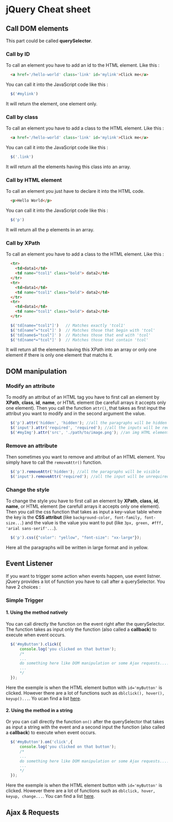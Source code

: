 # jQuery Cheat sheet


## Call DOM elements
This part could be called **querySelector**.
### Call by ID
To call an element you have to add an id to the HTML element. Like this :
```html
  <a href='/hello-world' class='link' id='mylink'>Click me</a>
```
You can call it into the JavaScript code like this :
```javascript
  $('#mylink')
```
It will return the element, one element only.

### Call by class
To call an element you have to add a class to the HTML element. Like this :
```html
  <a href='/hello-world' class='link' id='mylink'>Click me</a>
```
You can call it into the JavaScript code like this :
```javascript
  $('.link')
```
It will return all the elements having this class into an array.

### Call by HTML element
To call an element you just have to declare it into the HTML code.
```html
  <p>Hello World</p>
```
You can call it into the JavaScript code like this :
```javascript
  $('p')
```
It will return all the p elements in an array.

### Call by XPath
To call an element you have to add a class to the HTML element. Like this :
```html
  <tr>
    <td>data1</td>
    <td name="tcol1" class="bold"> data2</td>
  </tr>
  <tr>
    <td>data1</td>
    <td name="tcol1" class="bold"> data2</td>
  </tr>
  <tr>
    <td>data1</td>
    <td name="tcol1" class="bold"> data2</td>
  </tr>
```
```javascript
  $('td[name="tcol1"]')   // Matches exactly 'tcol1'
  $('td[name^="tcol"]' )  // Matches those that begin with 'tcol'
  $('td[name$="tcol"]' )  // Matches those that end with 'tcol'
  $('td[name*="tcol"]' )  // Matches those that contain 'tcol'
```
It will return all the elements having this XPath into an array or only one element if there is only one element that matchs it.

## DOM manipulation
### Modify an attribute
To modify an attribut of an HTML tag you have to first call an element by **XPath**, **class**, **id**, **name**, or HTML element (be carefull arrays it accepts only one element). Then you call the function `attr()`, that takes as first input the attribut you want to modify and in the second argument the value.
```javascript
  $('p').attr('hidden', 'hidden'); //all the paragraphs will be hidden
  $('input').attr('required', 'required'); //all the inputs will be required
  $('#myImg').attr('src', './path/to/image.png'); //an img HTML element with the id=MyImg will have ./path/to/image.png image as src
```

### Remove an attribute
Then sometimes you want to remove and attribut of an HTML element. You simply have to call the `removeAttr()` function.
```javascript
  $('p').removeAttr('hidden'); //all the paragraphs will be visible
  $('input').removeAttr('required'); //all the input will be unrequired
```

### Change the style
To change the style you have to first call an element by **XPath**, **class**, **id**, **name**, or HTML element (be carefull arrays it accepts only one element). Then you call the css function that takes as input a key-value table where the key is the **CSS attribut** (like `background-color, font-family, font-size...`) and the value is the value you want to put (like `3px, green, #fff, 'arial sans-serif'...`).
```javascript
  $('p').css({"color": "yellow", "font-size": "xx-large"});
```
Here all the paragraphs will be written in large format and in yellow.

## Event Listener
If you want to trigger some action when events happen, use event listner. jQuery provides a lot of function you have to call after a querySelector. You have 2 choices :
### Simple Trigger
#### 1. Using the method natively
You can call directly the function on the event right after the querySelector. The function takes as input only the function (also called a **callback**) to execute when event occurs.
```javascript
  $('#myButton').click({
      console.log('you clicked on that button');
      /*
      ...
      do something here like DOM manipulation or some Ajax requests....
      ...      
      */
  });
```
Here the exemple is when the HTML element button with `id='myButton'` is clicked. However there are a lot of functions such as `dblclick(), hover(), keyup()...`. Yo ucan find a list [here](https://www.w3schools.com/jquery/jquery_ref_events.asp).
#### 2. Using the method in a string
Or you can call directly the function `on()` after the querySelector that takes as input a string with the event and a second input the function (also called a **callback**) to execute when event occurs.
```javascript
  $('#myButton').on('click',{
      console.log('you clicked on that button');
      /*
      ...
      do something here like DOM manipulation or some Ajax requests....
      ...      
      */
  });
```
Here the exemple is when the HTML element button with `id='myButton'` is clicked. However there are a lot of functions such as `dblclick, hover, keyup, change...`. You can find a list [here](https://www.w3schools.com/jquery/jquery_ref_events.asp).
## Ajax & Requests


```javascript

```

